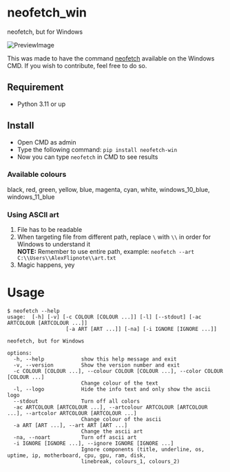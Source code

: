 # neofetch_win
neofetch, but for Windows

![PreviewImage](https://i.alexflipnote.dev/vfgQo1y.png)

This was made to have the command [neofetch](https://github.com/dylanaraps/neofetch) available on the Windows CMD.
If you wish to contribute, feel free to do so.

## Requirement
- Python 3.11 or up

## Install
- Open CMD as admin
- Type the following command: `pip install neofetch-win`
- Now you can type `neofetch` in CMD to see results

### Available colours
black, red, green, yellow, blue, magenta, cyan, white, windows_10_blue, windows_11_blue

### Using ASCII art
1. File has to be readable
2. When targeting file from different path, replace `\` with `\\` in order for Windows to understand it
<br>**NOTE:** Remember to use entire path, example: `neofetch --art C:\\Users\\AlexFlipnote\\art.txt`
3. Magic happens, yey

# Usage
```
$ neofetch --help
usage:  [-h] [-v] [-c COLOUR [COLOUR ...]] [-l] [--stdout] [-ac ARTCOLOUR [ARTCOLOUR ...]]
                   [-a ART [ART ...]] [-na] [-i IGNORE [IGNORE ...]]

neofetch, but for Windows

options:
  -h, --help            show this help message and exit
  -v, --version         Show the version number and exit
  -c COLOUR [COLOUR ...], --colour COLOUR [COLOUR ...], --color COLOUR [COLOUR ...]
                        Change colour of the text
  -l, --logo            Hide the info text and only show the ascii logo
  --stdout              Turn off all colors
  -ac ARTCOLOUR [ARTCOLOUR ...], --artcolour ARTCOLOUR [ARTCOLOUR ...], --artcolor ARTCOLOUR [ARTCOLOUR ...]
                        Change colour of the ascii
  -a ART [ART ...], --art ART [ART ...]
                        Change the ascii art
  -na, --noart          Turn off ascii art
  -i IGNORE [IGNORE ...], --ignore IGNORE [IGNORE ...]
                        Ignore components (title, underline, os, uptime, ip, motherboard, cpu, gpu, ram, disk,
                        linebreak, colours_1, colours_2)
```
